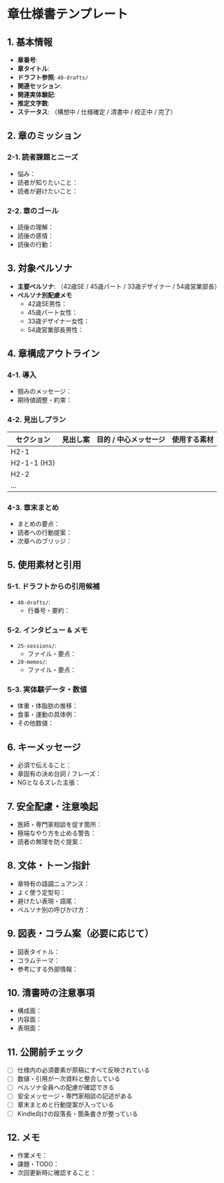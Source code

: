# 章仕様書テンプレート

## 1. 基本情報
- **章番号**: 
- **章タイトル**: 
- **ドラフト参照**: `40-drafts/`
- **関連セッション**: 
- **関連実体験記**: 
- **推定文字数**: 
- **ステータス**: （構想中 / 仕様確定 / 清書中 / 校正中 / 完了）

## 2. 章のミッション
### 2-1. 読者課題とニーズ
- 悩み：
- 読者が知りたいこと：
- 読者が避けたいこと：

### 2-2. 章のゴール
- 読後の理解：
- 読後の感情：
- 読後の行動：

## 3. 対象ペルソナ
- **主要ペルソナ**: （42歳SE / 45歳パート / 33歳デザイナー / 54歳営業部長）
- **ペルソナ別配慮メモ**
  - 42歳SE男性：
  - 45歳パート女性：
  - 33歳デザイナー女性：
  - 54歳営業部長男性：

## 4. 章構成アウトライン
### 4-1. 導入
- 掴みのメッセージ：
- 期待値調整・約束：

### 4-2. 見出しプラン
| セクション | 見出し案 | 目的 / 中心メッセージ | 使用する素材 |
|-------------|----------|-----------------------|----------------|
| H2-1        |          |                       |                |
| H2-1-1 (H3) |          |                       |                |
| H2-2        |          |                       |                |
| ...         |          |                       |                |

### 4-3. 章末まとめ
- まとめの要点：
- 読者への行動提案：
- 次章へのブリッジ：

## 5. 使用素材と引用
### 5-1. ドラフトからの引用候補
- `40-drafts/`:
  - 行番号・要約：

### 5-2. インタビュー & メモ
- `25-sessions/`:
  - ファイル・要点：
- `20-memos/`:
  - ファイル・要点：

### 5-3. 実体験データ・数値
- 体重・体脂肪の推移：
- 食事・運動の具体例：
- その他数値：

## 6. キーメッセージ
- 必須で伝えること：
- 章固有の決め台詞 / フレーズ：
- NGとなるズレた主張：

## 7. 安全配慮・注意喚起
- 医師・専門家相談を促す箇所：
- 極端なやり方を止める警告：
- 読者の無理を防ぐ提案：

## 8. 文体・トーン指針
- 章特有の語調ニュアンス：
- よく使う定型句：
- 避けたい表現・語尾：
- ペルソナ別の呼びかけ方：

## 9. 図表・コラム案（必要に応じて）
- 図表タイトル：
- コラムテーマ：
- 参考にする外部情報：

## 10. 清書時の注意事項
- 構成面：
- 内容面：
- 表現面：

## 11. 公開前チェック
- [ ] 仕様内の必須要素が原稿にすべて反映されている
- [ ] 数値・引用が一次資料と整合している
- [ ] ペルソナ全員への配慮が確認できる
- [ ] 安全メッセージ・専門家相談の記述がある
- [ ] 章末まとめと行動提案が入っている
- [ ] Kindle向けの段落長・箇条書きが整っている

## 12. メモ
- 作業メモ：
- 課題・TODO：
- 次回更新時に確認すること：
